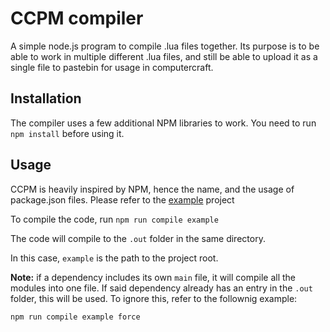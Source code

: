 # CCPM compiler
A simple node.js program to compile .lua files together. Its purpose is to be able to work in multiple different .lua files, and still be able to upload it as a single file to pastebin for usage in computercraft.

## Installation
The compiler uses a few additional NPM libraries to work. You need to run `npm install` before using it.

## Usage
CCPM is heavily inspired by NPM, hence the name, and the usage of package.json files. Please refer to the [example](./example/) project

To compile the code, run `npm run compile example`

The code will compile to the `.out` folder in the same directory.

In this case, `example` is the path to the project root.

**Note:** if a dependency includes its own `main` file, it will compile all the modules into one file. If said dependency already has an entry in the `.out` folder, this will be used. To ignore this, refer to the follownig example:
```
npm run compile example force
```